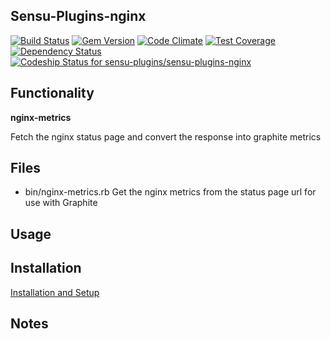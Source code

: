 ## Sensu-Plugins-nginx

[![Build Status](https://travis-ci.org/sensu-plugins/sensu-plugins-nginx.svg?branch=master)](https://travis-ci.org/sensu-plugins/sensu-plugins-nginx)
[![Gem Version](https://badge.fury.io/rb/sensu-plugins-nginx.svg)](http://badge.fury.io/rb/sensu-plugins-nginx)
[![Code Climate](https://codeclimate.com/github/sensu-plugins/sensu-plugins-nginx/badges/gpa.svg)](https://codeclimate.com/github/sensu-plugins/sensu-plugins-nginx)
[![Test Coverage](https://codeclimate.com/github/sensu-plugins/sensu-plugins-nginx/badges/coverage.svg)](https://codeclimate.com/github/sensu-plugins/sensu-plugins-nginx)
[![Dependency Status](https://gemnasium.com/sensu-plugins/sensu-plugins-nginx.svg)](https://gemnasium.com/sensu-plugins/sensu-plugins-nginx)
[ ![Codeship Status for sensu-plugins/sensu-plugins-nginx](https://codeship.com/projects/cb4b6810-cb1c-0132-b746-0ab4e5d2e01d/status?branch=master)](https://codeship.com/projects/75658)

## Functionality

**nginx-metrics**

Fetch the nginx status page and convert the response into graphite metrics

## Files
 * bin/nginx-metrics.rb
Get the nginx metrics from the status page url for use with Graphite

## Usage

## Installation

[Installation and Setup](http://sensu-plugins.io/docs/installation_instructions.html)

## Notes
